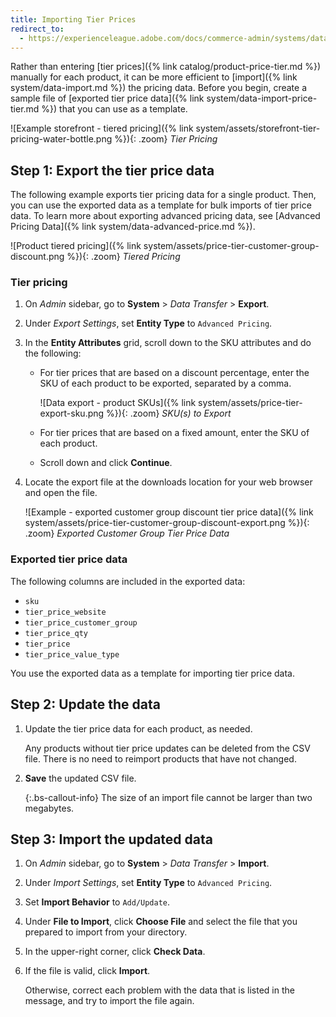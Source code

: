 ```yaml
---
title: Importing Tier Prices
redirect_to:
  - https://experienceleague.adobe.com/docs/commerce-admin/systems/data-transfer/examples/data-import-price-tier.html
---
```


Rather than entering [tier prices]({% link catalog/product-price-tier.md %}) manually for each product, it can be more efficient to [import]({% link system/data-import.md %}) the pricing data. Before you begin, create a sample file of [exported tier price data]({% link system/data-import-price-tier.md %}) that you can use as a template.

![Example storefront - tiered pricing]({% link system/assets/storefront-tier-pricing-water-bottle.png %}){: .zoom}
_Tier Pricing_

## Step 1: Export the tier price data

The following example exports tier pricing data for a single product. Then, you can use the exported data as a template for bulk imports of tier price data. To learn more about exporting advanced pricing data, see [Advanced Pricing Data]({% link system/data-advanced-price.md %}).

![Product tiered pricing]({% link system/assets/price-tier-customer-group-discount.png %}){: .zoom}
_Tiered Pricing_

### Tier pricing

1. On _Admin_ sidebar, go to  **System** > _Data Transfer_ > **Export**.

1. Under _Export Settings_, set **Entity Type** to `Advanced Pricing`.

1. In the **Entity Attributes** grid, scroll down to the SKU attributes and do the following:

    - For tier prices that are based on a discount percentage, enter the SKU of each product to be exported, separated by a comma.

        ![Data export - product SKUs]({% link system/assets/price-tier-export-sku.png %}){: .zoom}
        _SKU(s) to Export_

    - For tier prices that are based on a fixed amount, enter the SKU of each product.

    - Scroll down and click **Continue**.

1. Locate the export file at the downloads location for your web browser and open the file.

    ![Example - exported customer group discount tier price data]({% link system/assets/price-tier-customer-group-discount-export.png %}){: .zoom}
    _Exported Customer Group Tier Price Data_

### Exported tier price data

The following columns are included in the exported data:

- `sku`
- `tier_price_website`
- `tier_price_customer_group`
- `tier_price_qty`
- `tier_price`
- `tier_price_value_type`

You use the exported data as a template for importing tier price data.

## Step 2: Update the data

1. Update the tier price data for each product, as needed.

    Any products without tier price updates can be deleted from the CSV file. There is no need to reimport products that have not changed.

1. **Save** the updated CSV file.

    {:.bs-callout-info}
    The size of an import file cannot be larger than two megabytes.

## Step 3: Import the updated data

1. On _Admin_ sidebar, go to **System** > _Data Transfer_ > **Import**.

1. Under _Import Settings_, set **Entity Type** to `Advanced Pricing`.

1. Set **Import Behavior** to `Add/Update`.

1. Under **File to Import**, click **Choose File** and select the file that you prepared to import from your directory.

1. In the upper-right corner, click **Check Data**.

1. If the file is valid, click **Import**.

   Otherwise, correct each problem with the data that is listed in the message, and try to import the file again.
